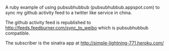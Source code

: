 A ruby example of using pubsubhubbub (pubsubhubbub.appspot.com) to sync my github activity feed to a twitter like service in china.

The github activity feed is republished to http://feeds.feedburner.com/sync_to_weibo which is pubsubhubbub compatible.

The subscriber is the sinatra app at http://simple-lightning-771.heroku.com/